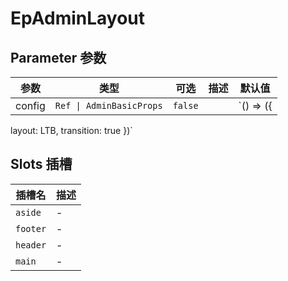 # EpAdminLayout
## Parameter 参数
| 参数 | 类型 | 可选 | 描述 | 默认值 |
| --- | --- | --- | --- | --- |
| config | `Ref \| AdminBasicProps` | `false` |  | `() => ({
  layout: LTB,
  transition: true
})`
## Slots 插槽
| 插槽名 | 描述 |
|  ---  | --- |
| `aside` | - |
| `footer` | - |
| `header` | - |
| `main` | - |
